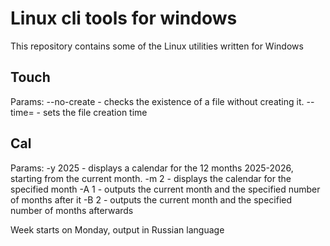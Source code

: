 # Linux cli tools for windows

This repository contains some of the Linux utilities written for Windows

## Touch

Params:
--no-create - checks the existence of a file without creating it.
--time= - sets the file creation time

## Cal

Params:
-y 2025 - displays a calendar for the 12 months 2025-2026, starting from the current month.
-m 2 - displays the calendar for the specified month
-A 1 - outputs the current month and the specified number of months after it
-B 2 - outputs the current month and the specified number of months afterwards

Week starts on Monday, output in Russian language